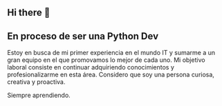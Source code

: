 ## Hi there 👋 

## En proceso de ser una Python Dev

Estoy en busca de mi primer experiencia en el mundo IT y sumarme a un gran equipo en el que promovamos lo mejor de cada uno.
Mi objetivo laboral consiste en continuar adquiriendo conocimientos y profesionalizarme en esta área.
Considero que soy una persona curiosa, creativa y proactiva.

Siempre aprendiendo.

<!--
**fatimarcone/fatimarcone** is a ✨ _special_ ✨ repository because its `README.md` (this file) appears on your GitHub profile.

Here are some ideas to get you started:



- 🔭 I’m currently working on ...
- 🌱 I’m currently learning ...
- 👯 I’m looking to collaborate on ...
- 🤔 I’m looking for help with ...
- 💬 Ask me about ...
- 📫 How to reach me: ...
- 😄 Pronouns: ...
- ⚡ Fun fact: ...
-->
